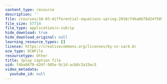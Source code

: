 ```yaml
---
content_type: resource
description: ''
file: /courses/18-03-differential-equations-spring-2010/f4ba8678d24f505e9c1dacb8c3a15ec5_kRR9EVzr4lc.vtt
file_size: 57714
file_type: application/x-subrip
hide_download: true
hide_download_original: null
learning_resource_types: []
license: https://creativecommons.org/licenses/by-nc-sa/4.0/
ocw_type: OCWFile
resourcetype: Other
title: 3play caption file
uid: f4ba8678-d24f-505e-9c1d-acb8c3a15ec5
video_metadata:
  youtube_id: null
---
```

